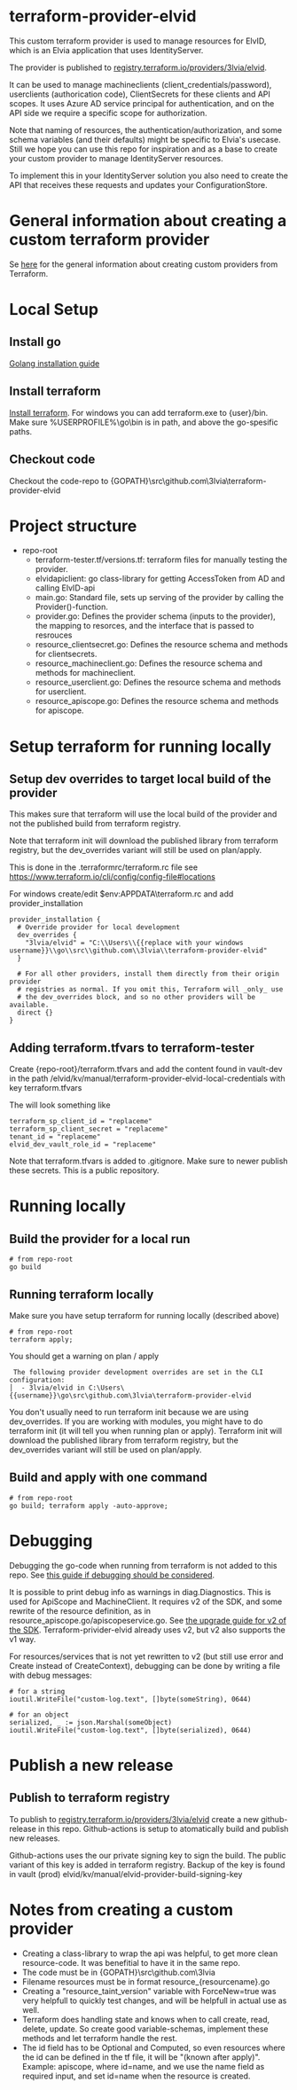 # terraform-provider-elvid

This custom terraform provider is used to manage resources for ElvID, which is an Elvia application that uses IdentityServer.

The provider is published to [registry.terraform.io/providers/3lvia/elvid](https://registry.terraform.io/providers/3lvia/elvid/latest).

It can be used to manage machineclients (client_credentials/password), userclients (authorication code), ClientSecrets for these clients and API scopes.
It uses Azure AD service principal for authentication, and on the API side we require a specific scope for authorization.

Note that naming of resources, the authentication/authorization, and some schema variables (and their defaults) might be  specific to Elvia's usecase.
Still we hope you can use this repo for inspiration and as a base to create your custom provider to manage IdentityServer resources.

To implement this in your IdentityServer solution you also need to create the API that receives these requests and updates your ConfigurationStore.

# General information about creating a custom terraform provider

Se [here](https://learn.hashicorp.com/collections/terraform/providers) for the general information about creating custom providers from Terraform.

# Local Setup
## Install go
[Golang installation guide](https://golang.org/doc/install)

## Install terraform
[Install terraform](https://learn.hashicorp.com/terraform/getting-started/install.html). For windows you can add terraform.exe to {user}/bin. Make sure %USERPROFILE%\go\bin is in path, and above the go-spesific paths.

## Checkout code
Checkout the code-repo to {GOPATH}\src\github.com\3lvia\terraform-provider-elvid

# Project structure
* repo-root
  * terraform-tester.tf/versions.tf: terraform files for manually testing the provider.
  * elvidapiclient: go class-library for getting AccessToken from AD and calling ElvID-api
  * main.go: Standard file, sets up serving of the provider by calling the Provider()-function.
  * provider.go: Defines the provider schema (inputs to the provider), the mapping to resorces, and the interface that is passed to resrouces
  * resource_clientsecret.go: Defines the resource schema and methods for clientsecrets.
  * resource_machineclient.go: Defines the resource schema and methods for machineclient.
  * resource_userclient.go: Defines the resource schema and methods for userclient.
  * resource_apiscope.go: Defines the resource schema and methods for apiscope.

# Setup terraform for running locally
## Setup dev overrides to target local build of the provider
This makes sure that terraform will use the local build of the provider and not the published build from terraform registry.

Note that terraform init will download the published library from terraform registry, but the dev_overrides variant will still be used on plan/apply. 

This is done in the .terraformrc/terraform.rc file see https://www.terraform.io/cli/config/config-file#locations

For windows create/edit $env:APPDATA\terraform.rc and add provider_installation

```console
provider_installation {
  # Override provider for local development
  dev_overrides {
    "3lvia/elvid" = "C:\\Users\\{{replace with your windows username}}\\go\\src\\github.com\\3lvia\\terraform-provider-elvid"
  }

  # For all other providers, install them directly from their origin provider
  # registries as normal. If you omit this, Terraform will _only_ use
  # the dev_overrides block, and so no other providers will be available.
  direct {}
}
```

## Adding terraform.tfvars to terraform-tester
Create {repo-root}/terraform.tfvars and add the content found in vault-dev in the path /elvid/kv/manual/terraform-provider-elvid-local-credentials with key terraform.tfvars

The will look something like
```
terraform_sp_client_id = "replaceme"
terraform_sp_client_secret = "replaceme"
tenant_id = "replaceme"
elvid_dev_vault_role_id = "replaceme"
```

Note that terraform.tfvars is added to .gitignore. Make sure to newer publish these secrets. This is a public repository.

# Running locally

## Build the provider for a local run

```console
# from repo-root
go build
```

## Running terraform locally
Make sure you have setup terraform for running locally (described above)

```console
# from repo-root
terraform apply;
```

You should get a warning on plan / apply
```console
 The following provider development overrides are set in the CLI configuration:
│  - 3lvia/elvid in C:\Users\{{username}}\go\src\github.com\3lvia\terraform-provider-elvid
```

You don't usually need to run terraform init because we are using dev_overrides.
If you are working with modules, you might have to do terraform init (it will tell you when running plan or apply).
Terraform init will download the published library from terraform registry, but the dev_overrides variant will still be used on plan/apply. 

## Build and apply with one command
```console
# from repo-root
go build; terraform apply -auto-approve;
```

# Debugging
Debugging the go-code when running from terraform is not added to this repo. See [this guide if debugging should be considered](https://developer.hashicorp.com/terraform/plugin/sdkv2/guides/v2-upgrade-guide#support-for-debuggable-provider-binaries).

It is possible to print debug info as warnings in diag.Diagnostics. This is used for ApiScope and MachineClient. It requires v2 of the SDK, and some rewrite of the resource definition, as in resource_apiscope.go/apiscopeservice.go. See [the upgrade guide for v2 of the SDK](https://www.terraform.io/docs/extend/guides/v2-upgrade-guide.html). Terraform-privider-elvid already uses v2, but v2 also supports the v1 way.

For resources/services that is not yet rewritten to v2 (but still use error and Create instead of CreateContext), debugging can be done by writing a file with debug messages:

```
# for a string 
ioutil.WriteFile("custom-log.text", []byte(someString), 0644)

# for an object
serialized, _ := json.Marshal(someObject)
ioutil.WriteFile("custom-log.text", []byte(serialized), 0644)
```
# Publish a new release
## Publish to terraform registry
To publish to [registry.terraform.io/providers/3lvia/elvid](https://registry.terraform.io/providers/3lvia/elvid/latest) create a new github-release in this repo. 
Github-actions is setup to atomatically build and publish new releases. 

Github-actions uses the our private signing key to sign the build. The public variant of this key is added in terraform registry.
Backup of the key is found in vault (prod) elvid/kv/manual/elvid-provider-build-signing-key

# Notes from creating a custom provider
* Creating a class-library to wrap the api was helpful, to get more clean resource-code. It was benefitial to have it in the same repo. 
* The code must be in {GOPATH}\src\github.com\3lvia
* Filename resources must be in format resource_{resourcename}.go
* Creating a "resource_taint_version" variable with ForceNew=true was very helpfull to quickly test changes, and will be helpfull in actual use as well. 
* Terraform does handling state and knows when to call create, read, delete, update. So create good variable-schemas, implement these methods and let terraform handle the rest.
* The id field has to be Optional and Computed, so even resources where the id can be defined in the tf file, it will be "(known after apply)". Example: apiscope, where id=name, and we use the name field as required input, and set id=name when the resource is created.